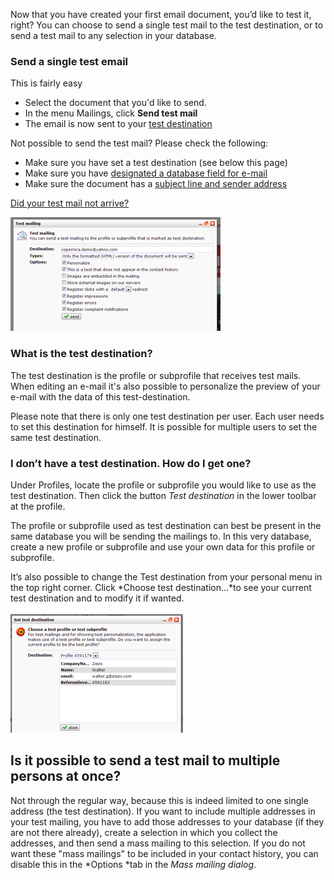 Now that you have created your first email document, you’d like to test
it, right? You can choose to send a single test mail to the test
destination, or to send a test mail to any selection in your database.

### Send a single test email

This is fairly easy

-   Select the document that you'd like to send.
-   In the menu Mailings, click **Send test mail**
-   The email is now sent to your [test
    destination](./what-is-the-test-destination.md)

Not possible to send the test mail? Please check the following:

-   Make sure you have set a test destination (see below this page)
-   Make sure you have [designated a database field for
    e-mail](./profiles-adding-database-fields.md)
-   Make sure the document has a [subject line and sender
    address](./sender-subject-and-other-email-headers.md)

[Did your test mail not
arrive?](./did-your-test-mail-not-arrive.md)

![](../images/send_test_mailing_dialog.png "send_test_mailing_dialog.png")

### **What is the test destination?**

The test destination is the profile or subprofile that receives test
mails. When editing an e-mail it's also possible to personalize the
preview of your e-mail with the data of this test-destination.

Please note that there is only one test destination per user. Each user
needs to set this destination for himself. It is possible for multiple
users to set the same test destination.

### **I don’t have a test destination. How do I get one?**

Under Profiles, locate the profile or subprofile you would like to use
as the test destination. Then click the button *Test destination* in the
lower toolbar at the profile.

The profile or subprofile used as test destination can best be present
in the same database you will be sending the mailings to. In this very
database, create a new profile or subprofile and use your own data for
this profile or subprofile.

It’s also possible to change the Test destination from your personal
menu in the top right corner. Click *Choose test destination...*to see
your current test destination and to modify it if wanted.\
\
![](../images/setting_test_dest_from_profile.png "setting_test_dest_from_profile.png")

**Is it possible to send a test mail to multiple persons at once?**
-------------------------------------------------------------------

Not through the regular way, because this is indeed limited to one
single address (the test destination). If you want to include multiple
addresses in your test mailing, you have to add those addresses to your
database (if they are not there already), create a selection in which
you collect the addresses, and then send a mass mailing to this
selection. If you do not want these "mass mailings" to be included in
your contact history, you can disable this in the *Options *tab in the
*Mass mailing dialog*.
